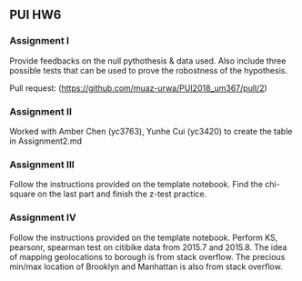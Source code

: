 ## PUI HW6

### Assignment I

Provide feedbacks on the null pythothesis & data used. Also include three possible tests that can be used to prove the robostness of the hypothesis.

Pull request: (https://github.com/muaz-urwa/PUI2018_um367/pull/2)

### Assignment II

Worked with Amber Chen (yc3763), Yunhe Cui (yc3420) to create the table in Assignment2.md

### Assignment III

Follow the instructions provided on the template notebook. Find the chi-square on the last part and finish the z-test practice.

### Assignment IV

Follow the instructions provided on the template notebook. Perform KS, pearsonr, spearman test on citibike data from 2015.7 and 2015.8. The idea of mapping geolocations to borough is from stack overflow. The precious min/max location of Brooklyn and Manhattan is also from stack overflow.

